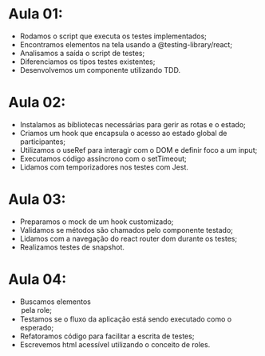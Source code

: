 # Aula 01:

- Rodamos o script que executa os testes implementados;
- Encontramos elementos na tela usando a @testing-library/react;
- Analisamos a saída o script de testes;
- Diferenciamos os tipos testes existentes;
- Desenvolvemos um componente utilizando TDD.

# Aula 02:

- Instalamos as bibliotecas necessárias para gerir as rotas e o estado;
- Criamos um hook que encapsula o acesso ao estado global de participantes;
- Utilizamos o useRef para interagir com o DOM e definir foco a um input;
- Executamos código assíncrono com o setTimeout;
- Lidamos com temporizadores nos testes com Jest.

# Aula 03:

- Preparamos o mock de um hook customizado;
- Validamos se métodos são chamados pelo componente testado;
- Lidamos com a navegação do react router dom durante os testes;
- Realizamos testes de snapshot.

# Aula 04:

- Buscamos elementos <option> pela role;
- Testamos se o fluxo da aplicação está sendo executado como o esperado;
- Refatoramos código para facilitar a escrita de testes;
- Escrevemos html acessível utilizando o conceito de roles.